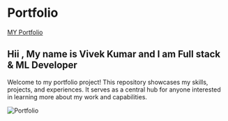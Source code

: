 # Portfolio

[MY Portfolio](https://vivekray.netlify.app/)
## Hii , My name is Vivek Kumar and I am Full stack & ML Developer
Welcome to my portfolio project! This repository showcases my skills, projects, and experiences. It serves as a central hub for anyone interested in learning more about my work and capabilities.

![Portfolio](public/portfolio.png.png)
